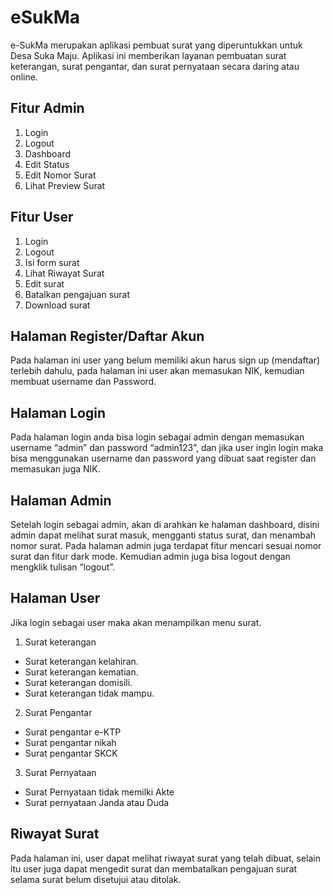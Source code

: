 # eSukMa

e-SukMa merupakan aplikasi pembuat surat yang diperuntukkan untuk Desa Suka Maju. Aplikasi ini memberikan layanan pembuatan surat keterangan, surat pengantar, dan surat pernyataan secara daring atau online.

## Fitur Admin

1. Login
2. Logout
3. Dashboard
4. Edit Status
5. Edit Nomor Surat
6. Lihat Preview Surat

## Fitur User

1. Login
2. Logout
3. Isi form surat
4. Lihat Riwayat Surat
5. Edit surat
6. Batalkan pengajuan surat
7. Download surat

## Halaman Register/Daftar Akun

Pada halaman ini user yang belum memiliki akun harus sign up (mendaftar) terlebih dahulu, pada halaman ini user akan memasukan NIK, kemudian membuat username dan Password.

## Halaman Login

Pada halaman login anda bisa login sebagai admin dengan memasukan username “admin” dan password “admin123”, dan jika user ingin login maka bisa menggunakan username dan password yang dibuat saat register dan memasukan juga NIK.

## Halaman Admin

Setelah login sebagai admin, akan di arahkan ke halaman dashboard, disini admin dapat melihat surat masuk, mengganti status surat, dan menambah nomor surat. Pada halaman admin juga terdapat fitur mencari sesuai nomor surat dan fitur dark mode. Kemudian admin juga bisa logout dengan mengklik tulisan “logout”.

## Halaman User

Jika login sebagai user maka akan menampilkan menu surat.

1. Surat keterangan

- Surat keterangan kelahiran.
- Surat keterangan kematian.
- Surat keterangan domisili.
- Surat keterangan tidak mampu.

2. Surat Pengantar

- Surat pengantar e-KTP
- Surat pengantar nikah
- Surat pengantar SKCK

3. Surat Pernyataan

- Surat Pernyataan tidak memilki Akte
- Surat pernyataan Janda atau Duda

## Riwayat Surat

Pada halaman ini, user dapat melihat riwayat surat yang telah dibuat, selain itu user juga dapat mengedit surat dan membatalkan pengajuan surat selama surat belum disetujui atau ditolak.
